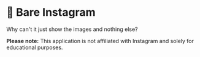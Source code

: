 # 🐻 Bare Instagram

Why can't it just show the images and nothing else?

**Please note:** This application is not affiliated with Instagram and solely for
educational purposes.
